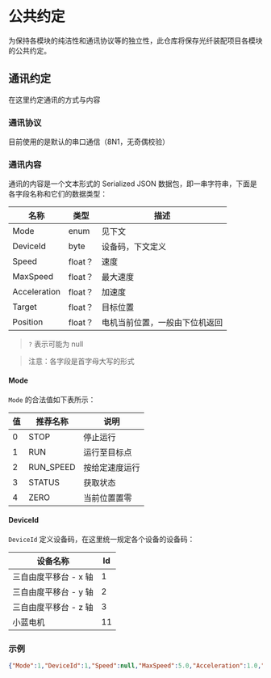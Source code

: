 # 公共约定

为保持各模块的纯洁性和通讯协议等的独立性，此仓库将保存光纤装配项目各模块的公共约定。

## 通讯约定

在这里约定通讯的方式与内容

### 通讯协议

目前使用的是默认的串口通信（8N1，无奇偶校验）

### 通讯内容

通讯的内容是一个文本形式的 Serialized JSON 数据包，即一串字符串，下面是各字段名称和它们的数据类型：

名称 | 类型 | 描述
--- | --- | ---
Mode | enum | 见下文
DeviceId | byte | 设备码，下文定义
Speed | float？ | 速度
MaxSpeed | float？ | 最大速度
Acceleration | float？ | 加速度
Target | float？ | 目标位置
Position | float？ | 电机当前位置，一般由下位机返回

> `?` 表示可能为 null
 
> 注意：各字段是首字母大写的形式

#### Mode

`Mode` 的合法值如下表所示：

值 | 推荐名称 | 说明
--- | --- | ---
0 | STOP | 停止运行
1 | RUN | 运行至目标点
2 | RUN_SPEED | 按给定速度运行
3 | STATUS | 获取状态
4 | ZERO | 当前位置置零

#### DeviceId

`DeviceId` 定义设备码，在这里统一规定各个设备的设备码：

设备名称 | Id
--- | --- 
三自由度平移台 - x 轴 | 1
三自由度平移台 - y 轴 | 2
三自由度平移台 - z 轴 | 3
小蓝电机 | 11


### 示例

```json
{"Mode":1,"DeviceId":1,"Speed":null,"MaxSpeed":5.0,"Acceleration":1.0,"Target":20,"Position":null}
```
